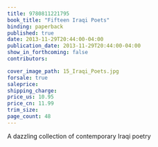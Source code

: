 ```yaml
---
title: 9780811221795
book_title: "Fifteen Iraqi Poets"
binding: paperback
published: true
date: 2013-11-29T20:44:00-04:00
publication_date: 2013-11-29T20:44:00-04:00
show_in_forthcoming: false
contributors:

cover_image_path: 15_Iraqi_Poets.jpg
forsale: true
saleprice:
shipping_charge:
price_us: 10.95
price_cn: 11.99
trim_size:
page_count: 48
---
```

A dazzling collection of contemporary Iraqi poetry

